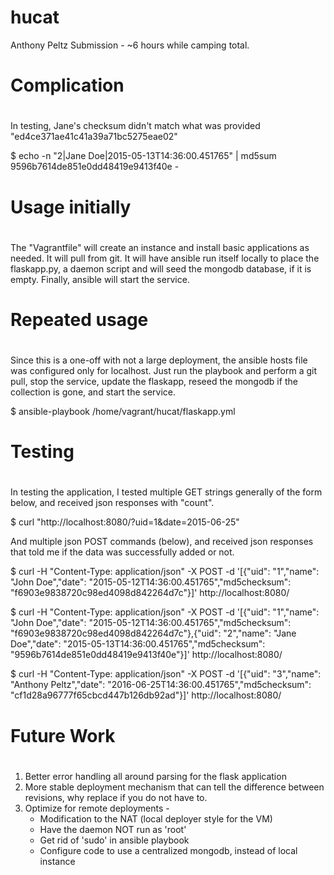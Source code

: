 # hucat
Anthony Peltz Submission - ~6 hours while camping total.

#
# Complication 
#
In testing, Jane's checksum didn't match what was provided "ed4ce371ae41c41a39a71bc5275eae02"

  $ echo -n "2|Jane Doe|2015-05-13T14:36:00.451765" | md5sum 
  9596b7614de851e0dd48419e9413f40e  -

#
# Usage initially
#
The "Vagrantfile" will create an instance and install basic applications as needed. It will pull 
from git. It will have ansible run itself locally to place the flaskapp.py, a daemon script and 
will seed the mongodb database, if it is empty. Finally, ansible will start the service.

#
# Repeated usage
#
Since this is a one-off with not a large deployment, the ansible hosts file was configured only for localhost. Just run the playbook
and perform a git pull, stop the service, update the flaskapp, reseed the mongodb if the collection is gone, and start the service.

  $ ansible-playbook /home/vagrant/hucat/flaskapp.yml

#
# Testing
#
In testing the application, I tested multiple GET strings generally of the form below, and received json responses with "count".

  $ curl "http://localhost:8080/?uid=1&date=2015-06-25"

And multiple json POST commands (below), and received json responses that told me if the data was successfully added or not.

  $ curl -H "Content-Type: application/json" -X POST -d '[{"uid": "1","name": "John Doe","date": "2015-05-12T14:36:00.451765","md5checksum": "f6903e9838720c98ed4098d842264d7c"}]' http://localhost:8080/

  $ curl -H "Content-Type: application/json" -X POST -d '[{"uid": "1","name": "John Doe","date": "2015-05-12T14:36:00.451765","md5checksum": "f6903e9838720c98ed4098d842264d7c"},{"uid": "2","name": "Jane Doe","date": "2015-05-13T14:36:00.451765","md5checksum": "9596b7614de851e0dd48419e9413f40e"}]' http://localhost:8080/

  $ curl -H "Content-Type: application/json" -X POST -d '[{"uid": "3","name": "Anthony Peltz","date": "2016-06-25T14:36:00.451765","md5checksum": "cf1d28a96777f65cbcd447b126db92ad"}]' http://localhost:8080/

#
# Future Work
#
1. Better error handling all around parsing for the flask application
2. More stable deployment mechanism that can tell the difference between revisions, why replace if you do not have to.
3. Optimize for remote deployments - 
     - Modification to the NAT (local deployer style for the VM)
     - Have the daemon NOT run as 'root'
     - Get rid of 'sudo' in ansible playbook
     - Configure code to use a centralized mongodb, instead of local instance

